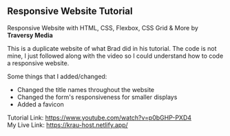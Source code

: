 <h2>
	Responsive Website Tutorial
</h2>
<p>
  Responsive Website with HTML, CSS, Flexbox, CSS Grid &amp; More by <strong>Traversy Media</strong>
  
  This is a duplicate website of what Brad did in his tutorial. The code is not mine, I just followed along with the video so I could understand how to code a responsive website.
	
  Some things that I added/changed:
  <ul>
  	<li>Changed the title names throughout the website</li>
	<li>Changed the form's responsiveness for smaller displays</li>
	<li>Added a favicon</li>
  </ul>

  Tutorial Link: <https://www.youtube.com/watch?v=p0bGHP-PXD4><br>
  My Live Link: <https://krau-host.netlify.app/>
</p>
